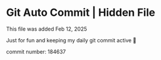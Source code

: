 # Git Auto Commit | Hidden File

This file was added Feb 12, 2025

Just for fun and keeping my daily git commit active 🤪

commit number: 184637
